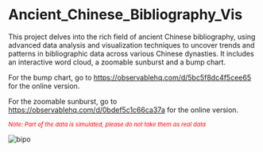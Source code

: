 # Ancient_Chinese_Bibliography_Vis
This project delves into the rich field of ancient Chinese bibliography, using advanced data analysis and visualization techniques to uncover trends and patterns in bibliographic data across various Chinese dynasties. It includes an interactive word cloud, a zoomable sunburst and a bump chart.

For the bump chart, go to https://observablehq.com/d/5bc5f8dc4f5cee65 for the online version.

For the zoomable sunburst, go to https://observablehq.com/d/0bdef5c1c66ca37a for the online version.

<sub><span style="color: red;">*Note: Part of the data is simulated, please do not take them as real data*</span></sub>

![bipo](https://github.com/user-attachments/assets/e0dd0eab-2acc-4957-8f8d-cfd2e9fefa8f)

